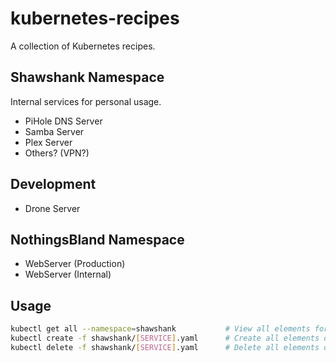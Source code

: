 # kubernetes-recipes
A collection of Kubernetes recipes.

## Shawshank Namespace

Internal services for personal usage.

- PiHole DNS Server
- Samba Server
- Plex Server
- Others? (VPN?)

## Development

- Drone Server

## NothingsBland Namespace

- WebServer (Production)
- WebServer (Internal)

## Usage

``` sh
kubectl get all --namespace=shawshank           # View all elements for namespace 'shawshank'
kubectl create -f shawshank/[SERVICE].yaml      # Create all elements defined in yaml spec
kubectl delete -f shawshank/[SERVICE].yaml      # Delete all elements defines in yaml spec
```